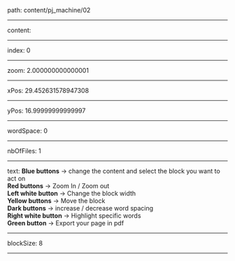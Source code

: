 path: content/pj_machine/02

----

content: 

----

index: 0

----

zoom: 2.000000000000001

----

xPos: 29.452631578947308

----

yPos: 16.99999999999997

----

wordSpace: 0

----

nbOfFiles: 1

----

text: **Blue buttons** -> change the content and select the block you want to act on   
**Red buttons** -> Zoom In / Zoom out   
**Left white button** -> Change the block width  
**Yellow buttons** -> Move the block  
**Dark buttons** -> increase / decrease word spacing  
**Right white button** -> Highlight specific words  
**Green button** -> Export your page in pdf  
 





----

blockSize: 8

----


